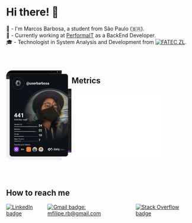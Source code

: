 <h1> Hi there! 👋 </h1>

:billed_cap: - I'm Marcos Barbosa, a student from São Paulo (:brazil:).<br />
:tophat: - Currently working at <a href="https://performait.com/en/">PerformaIT</a> as a BackEnd Developer.<br />
:mortar_board: - Technologist in System Analysis and Development from <a href="http://www.fateczl.edu.br/"><img
    src="https://fateczl.edu.br/engetec/imagem/FATEC_ZONA_LESTE.png" height=20px alt="FATEC ZL" /></a>.<br />

<br /><br />

<a href="https://app.daily.dev/userbarbosa"><img src="https://github.com/userBarbosa/userBarbosa/blob/main/devcard.svg"
    width="35%" alt="Marcos Barbosa's Dev Card" align="left" /></a>

<h2>Metrics</h2>
<img src="https://raw.githubusercontent.com/userBarbosa/metrics/master/metrics.classic.svg" alt="Metrics" width="50%">

<br /><br />

<h2>How to reach me</h2>
<div style="display:flex;justify-content:center;align-items:center;">
  <a href="https://www.linkedin.com/in/marcos-filipe/">
    <img
      src="https://img.shields.io/badge/Marcos%20Filipe-black?style=for-the-badge&logo=linkedin&logoColor=white&labelColor=blue"
      alt="LinkedIn badge" />
  </a>
  <br />
  <a href="mailto:mfilipe.rb@gmail.com">
    <img
      src="https://img.shields.io/badge/mfilipe.rb@gmail.com-black?style=for-the-badge&logo=gmail&logoColor=white&labelColor=red"
      alt="Gmail badge: mfilipe.rb@gmail.com" />
  </a>
  <br />
  <a href="https://stackoverflow.com/users/20104016/marcos-barbosa">
    <img
      src="https://img.shields.io/badge/Marcos%20Barbosa-black?style=for-the-badge&logo=stackoverflow&labelColor=orange&logoColor=white"
      alt="Stack Overflow badge" />
  </a>
</div>
